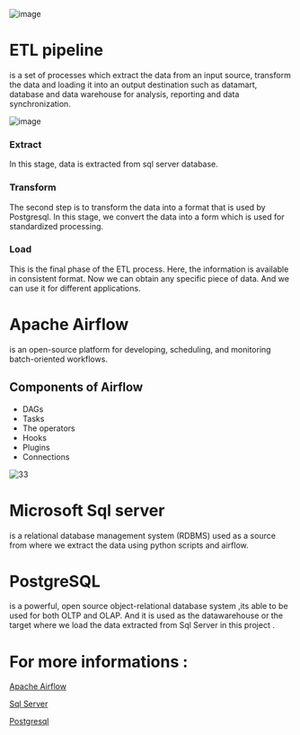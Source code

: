 ![image](https://user-images.githubusercontent.com/108592629/234983588-d97ae24d-93fd-4dd9-bcbb-561d27d145b4.png)

# ETL pipeline

is a set of processes which extract the data from an input source, transform the data and loading it into an output destination such as datamart, database and data warehouse for analysis, reporting and data synchronization.



![image](https://user-images.githubusercontent.com/108592629/235002938-e5e3a900-79a4-41ca-9542-da2b2b1f425d.png)



### Extract
In this stage, data is extracted from sql server database.

### Transform
The second step is to transform the data into a format that is used by Postgresql. In this stage, we convert the data into a form which is used for standardized processing. 

### Load
This is the final phase of the ETL process. Here, the information is available in consistent format. Now we can obtain any specific piece of data. And we can use it for different applications.


# Apache Airflow
 is an open-source platform for developing, scheduling, and monitoring batch-oriented workflows.

## Components of Airflow
* DAGs
* Tasks
* The operators
* Hooks
* Plugins
* Connections

> 
![33](https://user-images.githubusercontent.com/108592629/235002894-2394500d-d2c8-4baa-bb0f-00ca3d257bdf.png)




# Microsoft Sql server
is a relational database management system (RDBMS) used as a source from where we extract the data using python scripts and airflow.

# PostgreSQL 
is a powerful, open source object-relational database system ,its able to be used for both OLTP and OLAP. And it is used as the datawarehouse or the target where we load the data extracted from Sql Server in this project .

# For more informations :
[Apache Airflow](https://airflow.apache.org/) 

[Sql Server](https://www.microsoft.com/en-us/sql-server/) 

[Postgresql](https://www.postgresql.org/) 


